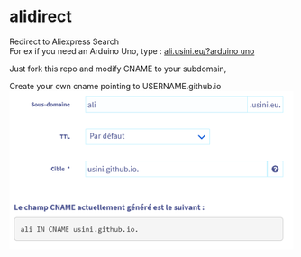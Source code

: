 # alidirect
Redirect to Aliexpress Search   
For ex if you need an Arduino Uno, type : [ali.usini.eu/?arduino uno](https://ali.usini.eu/?arduino%20uno)

Just fork this repo and modify CNAME to your subdomain,

Create your own cname pointing to USERNAME.github.io
![OVH](ovhsettings.png)
